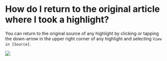 # How do I return to the original article where I took a highlight?

You can return to the original source of any highlight by clicking or tapping the down-arrow in the upper right corner of any highlight and selecting `View in [Source]`.

![](https://d33v4339jhl8k0.cloudfront.net/docs/assets/5eb8cc86042863474d1a75fd/images/5f2418f72c7d3a10cbaba51e/file-vsSU2Ozmm2.png)
